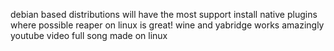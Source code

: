 debian based distributions will have the most support
install native plugins where possible
reaper on linux is great!
wine and yabridge works amazingly
youtube video
full song made on linux